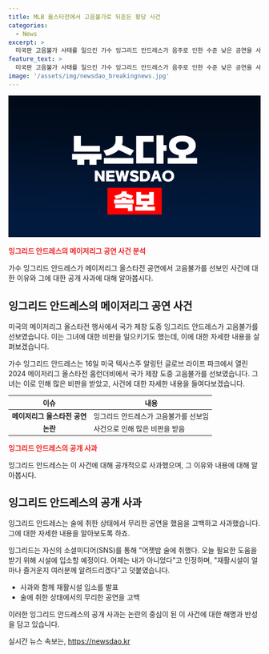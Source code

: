 ```yaml
---
title: MLB 올스타전에서 고음불가로 뒤흔든 황당 사건
categories:
  - News
excerpt: >
  미국판 고음불가 사태를 일으킨 가수 잉그리드 안드레스가 음주로 인한 수준 낮은 공연을 사과하며 재활 시설에 입소한다고 밝혔다. 메이저리그 올스타전에서 국가 제창을 맡은 그녀는 불명확한 음정과 가사를 잊어버리는 미스를 범했고, 이에 관련 외신들은 비판을 퍼부었다. 그녀는 자신의 행동을 후회하며 재활에 집중할 것을 약속했다.
feature_text: >
  미국판 고음불가 사태를 일으킨 가수 잉그리드 안드레스가 음주로 인한 수준 낮은 공연을 사과하며 재활 시설에 입소한다고 밝혔다. 메이저리그 올스타전에서 국가 제창을 맡은 그녀는 불명확한 음정과 가사를 잊어버리는 미스를 범했고, 이에 관련 외신들은 비판을 퍼부었다. 그녀는 자신의 행동을 후회하며 재활에 집중할 것을 약속했다.
image: '/assets/img/newsdao_breakingnews.jpg'
---
```


<p><img src="/assets/img/newsdao_breakingnews.jpg" alt="cryptoinkorea 속보" /></p>

<p><b><span style="color: #ee2323;">잉그리드 안드레스의 메이저리그 공연 사건 분석</span></b></p>

<p>가수 잉그리드 안드레스가 메이저리그 올스타전 공연에서 고음불가를 선보인 사건에 대한 이유와 그에 대한 공개 사과에 대해 알아봅시다.</p>

<h2 data-ke-size="size26">잉그리드 안드레스의 메이저리그 공연 사건</h2>

<p>미국의 메이저리그 올스타전 행사에서 국가 제창 도중 잉그리드 안드레스가 고음불가를 선보였습니다. 이는 그녀에 대한 비판을 일으키기도 했는데, 이에 대한 자세한 내용을 살펴보겠습니다.</p>

<p data-ke-size="size16">가수 잉그리드 안드레스는 16일 미국 텍사스주 알링턴 글로브 라이프 파크에서 열린 2024 메이저리그 올스타전 홈런더비에서 국가 제창 도중 고음불가를 선보였습니다. 그녀는 이로 인해 많은 비판을 받았고, 사건에 대한 자세한 내용을 들여다보겠습니다.</p>

<table>
    <thead>
        <tr>
            <th>이슈</th>
            <th>내용</th>
        </tr>
    </thead>
    <tbody>
        <tr>
            <td style="text-align: center; height: 17px;"><b>메이저리그 올스타전 공연</b></td>
            <td>잉그리드 안드레스가 고음불가를 선보임</td>
        </tr>
        <tr>
            <td style="text-align: center; height: 17px;"><b>논란</b></td>
            <td>사건으로 인해 많은 비판을 받음</td>
        </tr>
    </tbody>
</table>

<p><b><span style="color: #ee2323;">잉그리드 안드레스의 공개 사과</span></b></p>

<p>잉그리드 안드레스는 이 사건에 대해 공개적으로 사과했으며, 그 이유와 내용에 대해 알아봅시다.</p>

<h2 data-ke-size="size26">잉그리드 안드레스의 공개 사과</h2>

<p>잉그리드 안드레스는 술에 취한 상태에서 무리한 공연을 했음을 고백하고 사과했습니다. 그에 대한 자세한 내용을 알아보도록 하죠.</p>

<p data-ke-size="size16">잉그리드는 자신의 소셜미디어(SNS)를 통해 "어젯밤 술에 취했다. 오늘 필요한 도움을 받기 위해 시설에 입소할 예정이다. 어제는 내가 아니었다"고 인정하며, "재활시설이 얼마나 즐거운지 여러분께 알려드리겠다"고 덧붙였습니다.</p>

<ul>
    <li>사과와 함께 재활시설 입소를 발표</li>
    <li>술에 취한 상태에서의 무리한 공연을 고백</li>
</ul>

<p>이러한 잉그리드 안드레스의 공개 사과는 논란의 중심이 된 이 사건에 대한 해명과 반성을 담고 있습니다.</p>
실시간 뉴스 속보는, <a href="https://newsdao.kr" rel="dofollow">https://newsdao.kr</a>


